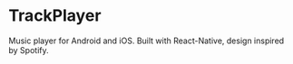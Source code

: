 # TrackPlayer
Music player for Android and iOS. Built with React-Native, design inspired by Spotify.
